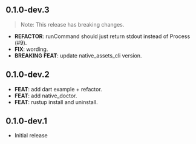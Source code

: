 ## 0.1.0-dev.3

> Note: This release has breaking changes.

 - **REFACTOR**: runCommand should just return stdout instead of Process (#9).
 - **FIX**: wording.
 - **BREAKING** **FEAT**: update native_assets_cli version.

## 0.1.0-dev.2

 - **FEAT**: add dart example + refactor.
 - **FEAT**: add native_doctor.
 - **FEAT**: rustup install and uninstall.

## 0.1.0-dev.1

* Initial release

